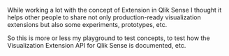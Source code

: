 While working a lot with the concept of Extension in Qlik Sense I thought it helps other people to share not only production-ready visualization extensions but also some experiments, prototypes, etc.

So this is more or less my playground to test concepts, to test how the Visualization Extension API for Qlik Sense is documented, etc.